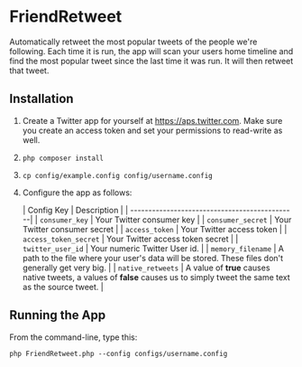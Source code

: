 # FriendRetweet
Automatically retweet the most popular tweets of the people we're following. Each time it is run, the app will scan your users home timeline and find the most popular tweet since the last time it was run. It will then retweet that tweet.

## Installation
1. Create a Twitter app for yourself at https://aps.twitter.com. Make sure you create an access token and set your permissions to read-write as well.
2. `php composer install`
3. `cp config/example.config config/username.config`
4. Configure the app as follows:
     
    | Config Key     | Description                  |
    | ----------------------------------------------|
    | `consumer_key` | Your Twitter consumer key |
    | `consumer_secret` | Your Twitter consumer secret |
    | `access_token` | Your Twitter access token |
    | `access_token_secret` | Your Twitter access token secret |
    | `twitter_user_id` | Your numeric Twitter User id. |
    | `memory_filename` | A path to the file where your user's data will be stored. These files don't generally get very big. |
    | `native_retweets` | A value of **true** causes native tweets, a values of **false** causes us to simply tweet the same text as the source tweet. |

## Running the App

From the command-line, type this:

`php FriendRetweet.php --config configs/username.config`